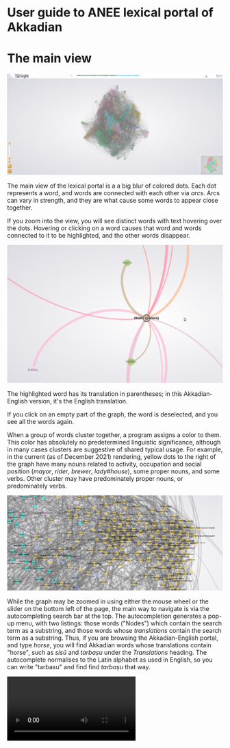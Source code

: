 # User guide to ANEE lexical portal of Akkadian

# The main view

![Main portal view](full_view.png)

The main view of the lexical portal is a a big blur of colored dots. Each dot represents a word, and words are connected with each other via *arcs*. Arcs can vary in strength, and they are what cause some words to appear close together.

If you zoom into the view, you will see distinct words with text hovering over the dots. Hovering or clicking on a word causes that word and words connected to it to be highlighted, and the other words disappear.

![Zoomed portal view](zoomed.png)

The highlighted word has its translation in parentheses; in this Akkadian-English version, it's the English translation.

If you click on an empty part of the graph, the word is deselected, and you see all the words again.

When a group of words cluster together, a program assigns a color to them. This color has absolutely no predetermined linguistic significance, although in many cases clusters are suggestive of shared typical usage. For example, in the current (as of December 2021) rendering, yellow dots to the right of the graph have many nouns related to activity, occupation and social position (*mayor*, *rider*, *brewer*, *lady#house*), some proper nouns, and some verbs. Other cluster may have predominately proper nouns, or predominately verbs.

![A cluster of words](yellow.png)

While the graph may be zoomed in using either the mouse wheel or the slider on the bottom left of the page, the main way to navigate is via the autocompleting search bar at the top. The autocompletion generates a pop-up menu, with two listings: those words ("Nodes") which contain the search term as a substring, and those words whose *translations* contain the search term as a substring. Thus, if you are browsing the Akkadian-English portal, and type *horse*, you will find Akkadian words whose translations contain "horse", such as *sisû* and *tarbaṣu* under the *Translations* heading. The autocomplete normalises to the Latin alphabet as used in English, so you can write "tarbasu" and find find *tarbaṣu* that way.

<video controls>
  <source src="search.mp4" width="480" type="video/mp4">
</video>
